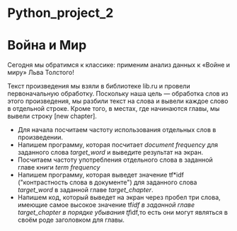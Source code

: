 # Python_project_2
# Война и Мир

Сегодня мы обратимся к классике: применим анализ данных к «Войне и миру» Льва Толстого!

Текст произведения мы взяли в библиотеке lib.ru и провели первоначальную обработку. Поскольку наша цель — обработка слов из этого произведения, мы разбили текст на слова и вывели каждое слово в отдельной строке. Кроме того, в местах, где начинаются главы, мы вывели строку [new chapter].

* Для начала посчитаем частоту использования отдельных слов в произведении.
* Напишем программу, которая посчитает *document frequency* для заданного слова *target_word* и выведите результат на экран.
* Посчитаем частоту употребления отдельного слова в заданной главе книги *term frequency*
* Напишем программу, которая выведет значение tf*idf ("контрастность слова в документе") для заданного слова *target_word* в заданной главе *target_chapter*.
* Напишем код, который выведет на экран через пробел три слова, имеющие самое высокое значение tf*idf в заданной главе target_chapter в порядке убывания tf*idf,то есть они могут являться в своём роде заголовком для главы.

